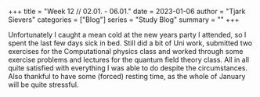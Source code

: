 +++
title = "Week 12 // 02.01. - 06.01."
date = 2023-01-06
author = "Tjark Sievers"
categories = ["Blog"]
series = "Study Blog"
summary = ""
+++

Unfortunately I caught a mean cold at the new years party I attended, so I spent the last few days sick in bed. Still did a bit of Uni work, submitted two exercises for the Computational physics class and worked through some exercise problems and lectures for the quantum field theory class. All in all quite satisfied with everything I was able to do despite the circumstances. Also thankful to have some (forced) resting time, as the whole of January will be quite stressful.
